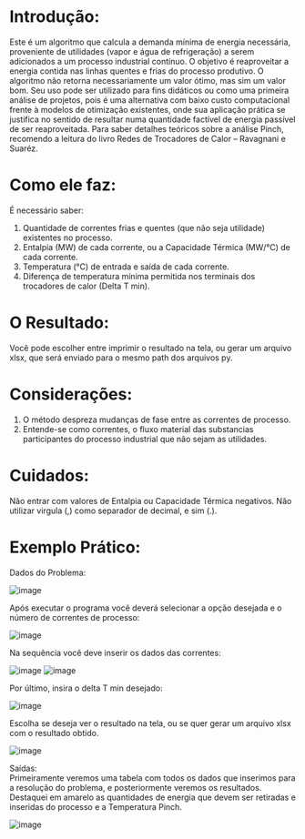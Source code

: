 # Introdução:
  Este é um algoritmo que calcula a demanda mínima de energia necessária, proveniente de utilidades (vapor e água de refrigeração) a serem adicionados a um processo industrial contínuo. O objetivo é reaproveitar a energia contida nas linhas quentes e frias do processo produtivo. O algoritmo não retorna necessariamente um valor ótimo, mas sim um valor bom. Seu uso pode ser utilizado para fins didáticos ou como uma primeira análise de projetos, pois é uma alternativa com baixo custo computacional frente à modelos de otimização existentes, onde sua aplicação prática se justifica no sentido de resultar numa quantidade factível de energia passível de ser reaproveitada. 
Para saber detalhes teóricos sobre a análise Pinch, recomendo a leitura do livro Redes de Trocadores de Calor – Ravagnani e Suaréz. 

# Como ele faz:
  É necessário saber:
  1) Quantidade de correntes frias e quentes (que não seja utilidade) existentes no processo.
  2) Entalpia (MW) de cada corrente, ou a Capacidade Térmica (MW/°C) de cada corrente.
  3) Temperatura (°C) de entrada e saída de cada corrente.
  4) Diferença de temperatura mínima permitida nos terminais dos trocadores de calor (Delta T min).

# O Resultado:
  Você pode escolher entre imprimir o resultado na tela, ou gerar um arquivo xlsx, que será enviado para o mesmo path dos arquivos py.

# Considerações:
  1) O método despreza mudanças de fase entre as correntes de processo.
  2) Entende-se como correntes, o fluxo material das substancias participantes do processo industrial que não sejam as utilidades.

# Cuidados:
  Não entrar com valores de Entalpia ou Capacidade Térmica negativos.
  Não utilizar virgula (,) como separador de decimal, e sim (.).

# Exemplo Prático: 
  Dados do Problema:

![image](https://user-images.githubusercontent.com/79408563/126881347-c4b1e68e-395a-4623-8349-75199e649654.png)


  Após executar o programa você deverá selecionar a opção desejada e o número de correntes de processo:
  
  ![image](https://user-images.githubusercontent.com/79408563/126881415-421e57a3-e67c-480a-8827-f1fd5094a605.png)


  Na sequência você deve inserir os dados das correntes:
  
  ![image](https://user-images.githubusercontent.com/79408563/126881445-affa9a0d-4de1-4291-b8ef-f7960cde8347.png) 
  ![image](https://user-images.githubusercontent.com/79408563/126881463-9617e271-2631-4e41-9f1f-97975fcff9fc.png)

  Por último, insira o delta T min desejado:
  
  ![image](https://user-images.githubusercontent.com/79408563/126881497-3a41a5ba-aefc-4404-b650-4d290c521ebd.png)

  Escolha se deseja ver o resultado na tela, ou se quer gerar um arquivo xlsx com o resultado obtido.
  
  ![image](https://user-images.githubusercontent.com/79408563/126881519-b19ab4c3-8a59-4f03-973b-f55fa420a960.png)

  Saídas:    
    Primeiramente veremos uma tabela com todos os dados que inserimos para a resolução do problema, e posteriormente veremos os resultados. Destaquei em amarelo as quantidades de energia que devem ser retiradas e inseridas do processo e a Temperatura Pinch.
  
   ![image](https://user-images.githubusercontent.com/79408563/126881567-5d88d687-c190-4fcf-a5e1-ebcfeee33fbc.png)
